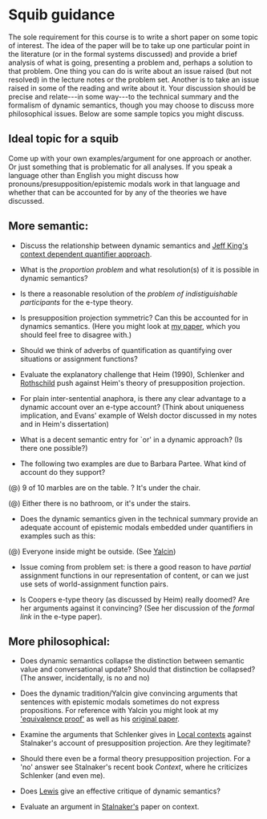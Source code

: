 Squib  guidance
============

The sole requirement for this course is to write a short paper on some topic of interest.  The idea of the paper will be to take up one particular point in the literature (or in the formal systems discussed) and provide a brief analysis of what is going, presenting a problem and, perhaps a solution to that problem.  One thing you can do is write about an issue raised (but not resolved) in the lecture notes or the problem set.  Another is to take an issue raised in some of the reading and write about it.  Your discussion should be precise and relate---in some way---to the technical summary and the formalism of dynamic semantics, though you may choose to discuss more philosophical issues. Below are some sample topics you might discuss.



Ideal topic for a squib
----
Come up with your own examples/argument for one approach or another. Or just something that is problematic for all analyses.  If you speak a language other than English you might discuss how pronouns/presupposition/epistemic modals work in that language and whether that can be accounted for by any of the theories we have discussed.


More semantic:
----

- Discuss the relationship between dynamic semantics and [Jeff King's context dependent quantifier approach](semantics.uchicago.edu/workshops/spl/anaphora/king05.pdf).

- What is the *proportion problem* and what resolution(s) of it is possible in dynamic semantics? 

- Is there a reasonable resolution of the *problem of indistiguishable participants* for the e-type theory.

- Is presupposition projection symmetric?  Can this be accounted for in dynamics semantics.  (Here you might look at [my paper](http://danielrothschild.com/rothschild-explaining.pdf), which you should feel free to disagree with.)

- Should we think of adverbs of quantification as quantifying over situations or assignment functions?  

- Evaluate the explanatory challenge that Heim (1990), Schlenker and [Rothschild](http://danielrothschild.com/rothschild-explaining.pdf) push against Heim's theory of presupposition projection.

- For plain inter-sentential anaphora, is there any clear advantage to a dynamic account over an e-type account?  (Think about uniqueness implication, and Evans' example of Welsh doctor discussed in my notes and in Heim's dissertation)

- What is a decent semantic entry for `or' in a dynamic approach? (Is there one possible?)

- The following two examples are due to Barbara Partee.  What kind of account do they support?

(@) 9 of 10 marbles are on the table.  ? It's under the chair. 

(@) Either there is no bathroom, or it's under the stairs.  

- Does the dynamic semantics given in the technical summary provide an adequate account of epistemic modals embedded under  quantifiers in examples such as this:

(@) Everyone inside might be outside. (See [Yalcin](https://dl.dropboxusercontent.com/u/14251569/Published/Yalcin%202015%20epistemic-modality-de-re.pdf))

- Issue coming from problem set: is there a good reason to have *partial* assignment functions in our representation of content, or can we just use sets of world-assignment function pairs.

- Is Coopers e-type theory (as discussed by Heim) really doomed?  Are her arguments against it convincing? (See her discussion of the *formal link* in the e-type paper).
   
More philosophical:
----

- Does dynamic semantics collapse the distinction between semantic value and conversational update? Should that distinction be collapsed? (The answer, incidentally, is no and no)

- Does the dynamic tradition/Yalcin give convincing arguments that sentences with epistemic modals sometimes do not express propositions.  For reference with Yalcin you might look at my ['equivalence proof'](http://danielrothschild.com/dyncon/vy/) as well as his [original paper](https://dl.dropboxusercontent.com/u/14251569/Published/Yalcin%202007%20Epistemic%20modals.pdf).

- Examine the arguments that Schlenker gives in [Local contexts](semprag.org/article/viewFile/sp.2.3/71) against Stalnaker's account of presupposition projection.  Are they legitimate?

- Should there even be a formal theory presupposition projection.  For a 'no' answer see Stalnaker's recent book *Context*, where he criticizes Schlenker (and even me).

- Does [Lewis](https://www.dropbox.com/s/51jo3llkze2vtw6/Indefinites_revised.pdf) give an effective critique of dynamic semantics?

- Evaluate an argument in [Stalnaker's](https://www.jstor.org/stable/40180108) paper on context. 

